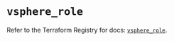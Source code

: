 # `vsphere_role`

Refer to the Terraform Registry for docs: [`vsphere_role`](https://registry.terraform.io/providers/hashicorp/vsphere/2.9.2/docs/resources/role).
